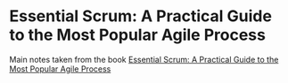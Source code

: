 # Essential Scrum: A Practical Guide to the Most Popular Agile Process

Main notes taken from the book [Essential Scrum: A Practical Guide to the Most Popular Agile Process](https://www.amazon.com/dp/0137043295/ref=cm_sw_em_r_mt_dp_U_gTPXEb1FAGG3C)
